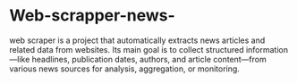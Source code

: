 # Web-scrapper-news-
web scraper is a project that automatically extracts news articles and related data from websites. Its main goal is to collect structured information—like headlines, publication dates, authors, and article content—from various news sources for analysis, aggregation, or monitoring.

